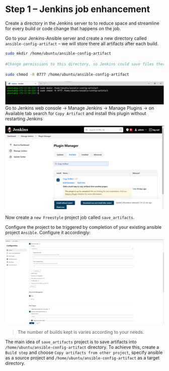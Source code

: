 # Step 1 – Jenkins job enhancement

Create a directory in the Jenkins server to to reduce space and streamline for every build or code change that happens on the job.

Go to your Jenkins-Ansible server and create a new directory called `ansible-config-artifact` – we will store there all artifacts after each build.

```bash
sudo mkdir /home/ubuntu/ansible-config-artifact

#Change permissions to this directory, so Jenkins could save files there

sudo chmod -R 0777 /home/ubuntu/ansible-config-artifact
```

![create a directory](./images/1.png)
Go to Jenkins web console -> Manage Jenkins -> Manage Plugins -> on Available tab search for `Copy Artifact` and install this plugin without restarting Jenkins

![create a directory](./images/2.png)

Now create a `new Freestyle` project job called `save_artifacts`.

Configure the project to be triggered by completion of your existing ansible project `Ansible`. Configure it accordingly:

![create a directory](./images/3.png)

>The number of builds kept is varies according to your needs.

The main idea of `save_artifacts` project is to save artifacts into `/home/ubuntu/ansible-config-artifact` directory. To achieve this, create a `Build step` and choose `Copy artifacts from other project`, specify ansible as a source project and `/home/ubuntu/ansible-config-artifact` as a target directory.
